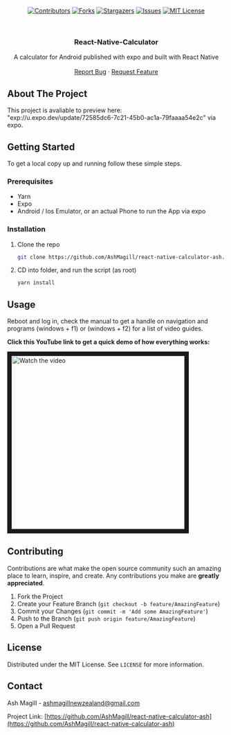 <span align="center">

[![Contributors][contributors-shield]][contributors-url]
[![Forks][forks-shield]][forks-url]
[![Stargazers][stars-shield]][stars-url]
[![Issues][issues-shield]][issues-url]
[![MIT License][license-shield]][license-url]

</span>

<br />
<p align="center">

  <h3 align="center">React-Native-Calculator</h3> 
  <p align="center">
  A calculator for Android published with expo and built with React Native
    <br />
    <!--<br />-->
    <br />
    <!--<a href="https://github.com/AshMagill/mernrod">View Demo</a>-->
    <!--·-->
    <a href="https://github.com/AshMagill/React-Native-Calculator-Ash/issues">Report Bug</a>
    ·
    <a href="https://github.com/AshMagill/React-Native-Calculator-Ash/issues">Request Feature</a>
  </p>
</p>

<!-- ABOUT THE PROJECT -->

## About The Project

This project is avaliable to preview here: "exp://u.expo.dev/update/72585dc6-7c21-45b0-ac1a-79faaaa54e2c" via expo.

<!-- GETTING STARTED -->

## Getting Started

To get a local copy up and running follow these simple steps.

### Prerequisites

- Yarn
- Expo
- Android / Ios Emulator, or an actual Phone to run the App via expo

### Installation

1. Clone the repo
   ```sh
   git clone https://github.com/AshMagill/react-native-calculator-ash.git
   ```
2. CD into folder, and run the script (as root)
   ```sh
   yarn install
   ```

<!-- USAGE -->

## Usage

Reboot and log in, check the manual to get a handle on navigation and programs (windows + f1) or (windows + f2) for a list of video guides.

<b>Click this YouTube link to get a quick demo of how everything works:</b>
</br>

<a  href="http://www.youtube.com/watch?feature=player_embedded&v=B1y8VglyoBU" target="_blank">
 <img  src="http://img.youtube.com/vi/B1y8VglyoBU/mqdefault.jpg" alt="Watch the video" width="400" height="auto" border="10" />
</a>

<!-- CONTRIBUTING -->

## Contributing

Contributions are what make the open source community such an amazing place to learn, inspire, and create. Any contributions you make are **greatly appreciated**.

1. Fork the Project
2. Create your Feature Branch (`git checkout -b feature/AmazingFeature`)
3. Commit your Changes (`git commit -m 'Add some AmazingFeature'`)
4. Push to the Branch (`git push origin feature/AmazingFeature`)
5. Open a Pull Request

<!-- LICENSE -->

## License

Distributed under the MIT License. See `LICENSE` for more information.

<!-- CONTACT -->

## Contact

Ash Magill - ashmagillnewzealand@gmail.com

Project Link: [https://github.com/AshMagill/react-native-calculator-ash](https://github.com/AshMagill/react-native-calculator-ash)

<!-- ACKNOWLEDGEMENTS -->

<!-- MARKDOWN LINKS & IMAGES -->
<!-- https://www.markdownguide.org/basic-syntax/#reference-style-links -->

[contributors-shield]: https://img.shields.io/github/contributors/AshMagill/React-Native-Calculator-Ash.svg?style=for-the-badge
[contributors-url]: https://github.com/AshMagill/React-Native-Calculator-Ash/graphs/contributors
[forks-shield]: https://img.shields.io/github/forks/AshMagill/React-Native-Calculator-Ash.svg?style=for-the-badge
[forks-url]: https://github.com/AshMagill/React-Native-Calculator-Ash/network/members
[stars-shield]: https://img.shields.io/github/stars/AshMagill/React-Native-Calculator-Ash.svg?style=for-the-badge
[issues-url]: https://github.com/AshMagill/React-Native-Calculator-Ash/issues
[stars-url]: https://github.com/AshMagill/React-Native-Calculator-Ash/stargazers
[issues-shield]: https://img.shields.io/github/issues/AshMagill/React-Native-Calculator-Ash.svg?style=for-the-badge
[license-shield]: https://img.shields.io/github/license/AshMagill/React-Native-Calculator-Ash.svg?style=for-the-badge
[license-url]: https://github.com/AshMagill/React-Native-Calculator-Ash/blob/main/LICENSE
